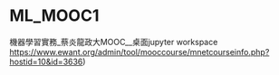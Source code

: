 # ML_MOOC1
機器學習實務_蔡炎龍政大MOOC__桌面jupyter workspace <br>
https://www.ewant.org/admin/tool/mooccourse/mnetcourseinfo.php?hostid=10&id=3636)

